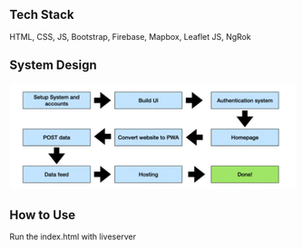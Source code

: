 ## Tech Stack


HTML, CSS, JS, Bootstrap, Firebase, Mapbox, Leaflet JS, NgRok

## System Design 

![alt text](image-1.png)

## How to Use

Run the index.html with liveserver
